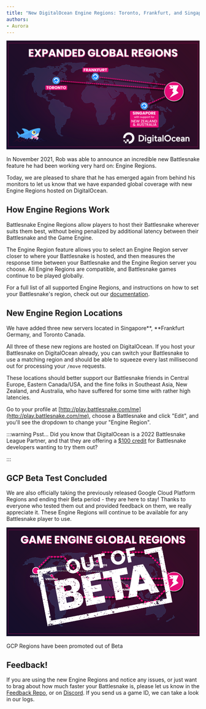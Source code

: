 ```yaml
---
title: "New DigitalOcean Engine Regions: Toronto, Frankfurt, and Singapore"
authors:
- Aurora
---
```


![](./img/Graphic-for-Game-Engine-Regions_BlogPostGameEngine-1600x900-DigitalOceanNoLines.png)

In November 2021, Rob was able to announce an incredible new Battlesnake feature he had been working very hard on: Engine Regions.

Today, we are pleased to share that he has emerged again from behind his monitors to let us know that we have expanded global coverage with new Engine Regions hosted on DigitalOcean.

## How Engine Regions Work

Battlesnake Engine Regions allow players to host their Battlesnake wherever suits them best, without being penalized by additional latency between their Battlesnake and the Game Engine.

The Engine Region feature allows you to select an Engine Region server closer to where your Battlesnake is hosted, and then measures the response time between your Battlesnake and the Engine Region server you choose. All Engine Regions are compatible, and Battlesnake games continue to be played globally.

For a full list of all supported Engine Regions, and instructions on how to set your Battlesnake's region, check out our [documentation](guides/engine-regions).

## New Engine Region Locations

We have added three new servers located in Singapore**, **Frankfurt Germany, and Toronto Canada.

All three of these new regions are hosted on DigitalOcean. If you host your Battlesnake on DigitalOcean already, you can switch your Battlesnake to use a matching region and should be able to squeeze every last millisecond out for processing your `/move` requests.

These locations should better support our Battlesnake friends in Central Europe, Eastern Canada/USA, and the fine folks in Southeast Asia, New Zealand, and Australia, who have suffered for some time with rather high latencies.

Go to your profile at [http://play.battlesnake.com/me](http://play.battlesnake.com/me), choose a Battlesnake and click "Edit", and you'll see the dropdown to change your "Engine Region".

:::warning Psst...
Did you know that DigitalOcean is a 2022 Battlesnake League Partner, and that they are offering a [$100 credit](https://play.battlesnake.com/partner/digitalocean) for Battlesnake developers wanting to try them out?

:::

## GCP Beta Test Concluded

We are also officially taking the previously released Google Cloud Platform Regions and ending their Beta period - they are here to stay! Thanks to everyone who tested them out and provided feedback on them, we really appreciate it. These Engine Regions will continue to be available for any Battlesnake player to use.

![A map of the supported GCP Game Engine Regions, with a stamp over it saying 'Out of Beta'](./img/e80cc397-2917-4107-954c-f74fe7187abf.png)

GCP Regions have been promoted out of Beta

## Feedback!

If you are using the new Engine Regions and notice any issues, or just want to brag about how much faster your Battlesnake is, please let us know in the [Feedback Repo](https://github.com/BattlesnakeOfficial/feedback/discussions/new?category=bug-report), or on [Discord](https://play.battlesnake.com/discord/). If you send us a game ID, we can take a look in our logs.
